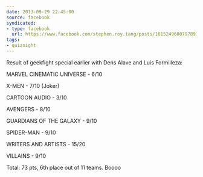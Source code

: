 ```yaml
---
date: 2013-09-29 22:45:00
source: facebook
syndicated:
- type: facebook
  url: https://www.facebook.com/stephen.roy.tang/posts/10152496007978912
tags:
- quiznight
---
```


Result of geekfight special earlier with Dens Alave and Luis Formilleza:  

MARVEL CINEMATIC UNIVERSE - 6/10 

X-MEN - 7/10 (Joker) 

CARTOON AUDIO - 3/10  

AVENGERS - 8/10  

GUARDIANS OF THE GALAXY - 9/10 

SPIDER-MAN - 9/10 

WRITERS AND ARTISTS - 15/20 

VILLAINS - 9/10  

Total: 73 pts, 6th place out of 11 teams. Boooo